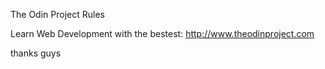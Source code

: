 The Odin Project Rules


Learn Web Development with the bestest:
http://www.theodinproject.com

thanks guys
